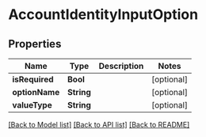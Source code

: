 # AccountIdentityInputOption

## Properties
Name | Type | Description | Notes
------------ | ------------- | ------------- | -------------
**isRequired** | **Bool** |  | [optional] 
**optionName** | **String** |  | [optional] 
**valueType** | **String** |  | [optional] 

[[Back to Model list]](../README.md#documentation-for-models) [[Back to API list]](../README.md#documentation-for-api-endpoints) [[Back to README]](../README.md)


